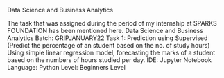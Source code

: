Data Science and Business Analytics

The task that was assigned during the period of my internship at SPARKS FOUNDATION has been mentioned here.
Data Science and Business Analytics
Batch: GRIPJANUARY22
Task 1: Prediction using Supervised (Predict the percentage of an student based on the no. of study hours) Using simple linear regression model, forecasting the marks of a student based on the numbers of hours studied per day.
IDE: Jupyter Notebook
Language: Python
Level: Beginners Level
